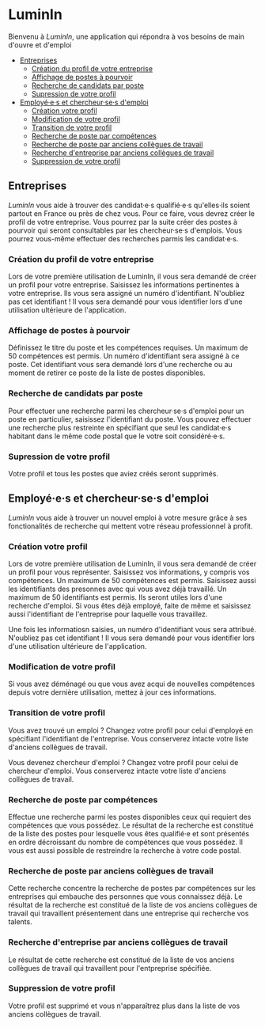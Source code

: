 # LuminIn

Bienvenu à _LuminIn_, une application qui répondra à vos besoins de main d'ouvre et d'emploi

- [Entreprises](#entreprises)
    - [Création du profil de votre entreprise](#cr%C3%A9ation-du-profil-de-votre-entreprise)
    - [Affichage de postes à pourvoir](#affichage-de-postes-%C3%A0-pourvoir)
    - [Recherche de candidats par poste](#recherche-de-candidats-par-poste)
    - [Supression de votre profil](#supression-de-votre-profil)
- [Employé·e·s et chercheur·se·s d'emploi](#employ%C3%A9%C2%B7e%C2%B7s-et-chercheur%C2%B7se%C2%B7s-demploi)
    - [Création votre profil](#cr%C3%A9ation-votre-profil)
    - [Modification de votre profil](#modification-de-votre-profil)
    - [Transition de votre profil](#transition-de-votre-profil)
    - [Recherche de poste par compétences](#recherche-de-poste-par-comp%C3%A9tences)
    - [Recherche de poste par anciens collègues de travail](#recherche-de-poste-par-anciens-coll%C3%A8gues-de-travail)
    - [Recherche d'entreprise par anciens collègues de travail](#recherche-dentreprise-par-anciens-coll%C3%A8gues-de-travail)
    - [Suppression de votre profil](#suppression-de-votre-profil)

## Entreprises

_LuminIn_ vous aide à trouver des candidat·e·s qualifié·e·s qu'elles·ils soient partout en France ou près de chez vous.
Pour ce faire, vous devrez créer le profil de votre entreprise.
Vous pourrez par la suite créer des postes à pourvoir qui seront consultables par les chercheur·se·s d'emplois.
Vous pourrez vous-même effectuer des recherches parmis les candidat·e·s.

### Création du profil de votre entreprise

Lors de votre première utilisation de LuminIn, il vous sera demandé de créer un profil pour votre entreprise.
Saisissez les informations pertinentes à votre entreprise.
Ils vous sera assigné un numéro d'identifiant.
N'oubliez pas cet identifiant !
Il vous sera demandé pour vous identifier lors d'une utilisation ultérieure de l'application.

### Affichage de postes à pourvoir

Définissez le titre du poste et les compétences requises.
Un maximum de 50 compétences est permis.
Un numéro d'identifiant sera assigné à ce poste.
Cet identifiant vous sera demandé lors d'une recherche ou au moment de retirer ce poste de la liste de postes disponibles.

### Recherche de candidats par poste

Pour effectuer une recherche parmi les chercheur·se·s d'emploi pour un poste en particulier, saisissez l'identifiant du poste.
Vous pouvez effectuer une recherche plus restreinte en spécifiant que seul les candidat·e·s habitant dans le même code postal que le votre soit considéré·e·s.

### Supression de votre profil

Votre profil et tous les postes que aviez créés seront supprimés.

## Employé·e·s et chercheur·se·s d'emploi

_LuminIn_ vous aide à trouver un nouvel emploi à votre mesure grâce à ses fonctionalités de recherche qui mettent votre réseau professionnel à profit.

### Création votre profil

Lors de votre première utilisation de LuminIn, il vous sera demandé de créer un profil pour vous représenter.
Saisissez vos informations, y compris vos compétences.
Un maximum de 50 compétences est permis.
Saisissez aussi les identifiants des presonnes avec qui vous avez déjà travaillé.
Un maximum de 50 identifiants est permis.
Ils seront utiles lors d'une recherche d'emploi.
Si vous êtes déjà employé, faite de même et saisissez aussi l'identifiant de l'entreprise pour laquelle vous travaillez.

Une fois les informatiosn saisies, un numéro d'identifiant vous sera attribué.
N'oubliez pas cet identifiant !
Il vous sera demandé pour vous identifier lors d'une utilisation ultérieure de l'application.

### Modification de votre profil

Si vous avez déménagé ou que vous avez acqui de nouvelles compétences depuis votre dernière utilisation, mettez à jour ces informations.

### Transition de votre profil

Vous avez trouvé un emploi ?
Changez votre profil pour celui d'employé en spécifiant l'identifiant de l'entreprise.
Vous conserverez intacte votre liste d'anciens collègues de travail.

Vous devenez chercheur d'emploi ?
Changez votre profil pour celui de chercheur d'emploi.
Vous conserverez intacte votre liste d'anciens collègues de travail.

### Recherche de poste par compétences

Effectue une recherche parmi les postes disponibles ceux qui requiert des compétences que vous possédez.
Le résultat de la recherche est constitué de la liste des postes pour lesquelle vous êtes qualifié·e et sont présentés en ordre décroissant du nombre de compétences que vous possédez.
Il vous est aussi possible de restreindre la recherche à votre code postal.

### Recherche de poste par anciens collègues de travail

Cette recherche concentre la recherche de postes par compétences sur les entreprises qui embauche des personnes que vous connaissez déjà.
Le résultat de la recherche est constitué de la liste de vos anciens collègues de travail qui travaillent présentement dans une entreprise qui recherche vos talents.

### Recherche d'entreprise par anciens collègues de travail

Le résultat de cette recherche est constitué de la liste de vos anciens collègues de travail qui travaillent pour l'entpreprise spécifiée.

### Suppression de votre profil

Votre profil est supprimé et vous n'apparaîtrez plus dans la liste de vos anciens collègues de travail.

